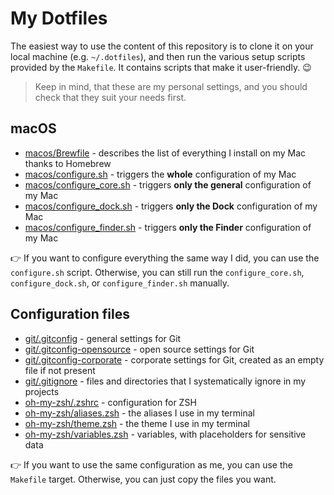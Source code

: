 # My Dotfiles

The easiest way to use the content of this repository is to clone it on your local machine (e.g. `~/.dotfiles`), and
then run the various setup scripts provided by the `Makefile`. It contains scripts that make it user-friendly. :wink:

> Keep in mind, that these are my personal settings, and you should check that they suit your needs first.

## macOS 
* [macos/Brewfile](/macos/Brewfile) - describes the list of everything I install on my Mac thanks to Homebrew
* [macos/configure.sh](/macos/configure.sh) - triggers the **whole** configuration of my Mac
* [macos/configure_core.sh](/macos/configure_core.sh) - triggers **only the general** configuration of my Mac
* [macos/configure_dock.sh](/macos/configure_dock.sh) - triggers **only the Dock** configuration of my Mac
* [macos/configure_finder.sh](/macos/configure_finder.sh) - triggers **only the Finder** configuration of my Mac

:point_right: If you want to configure everything the same way I did, you can use the `configure.sh` script. Otherwise,
you can still run the `configure_core.sh`, `configure_dock.sh`, or `configure_finder.sh` manually.

## Configuration files
* [git/.gitconfig](/git/.gitconfig) - general settings for Git
* [git/.gitconfig-opensource](/git/.gitconfig-opensource) - open source settings for Git
* [git/.gitconfig-corporate](https://github.com/ajardin/dotfiles) - corporate settings for Git, created as an empty file if not present
* [git/.gitignore](/git/.gitignore) - files and directories that I systematically ignore in my projects
* [oh-my-zsh/.zshrc](/oh-my-zsh/.zshrc) - configuration for ZSH
* [oh-my-zsh/aliases.zsh](/oh-my-zsh/aliases.zsh) - the aliases I use in my terminal
* [oh-my-zsh/theme.zsh](/oh-my-zsh/theme.zsh) - the theme I use in my terminal
* [oh-my-zsh/variables.zsh](/oh-my-zsh/variables.zsh) - variables, with placeholders for sensitive data

:point_right: If you want to use the same configuration as me, you can use the `Makefile` target. Otherwise, you can
just copy the files you want.
